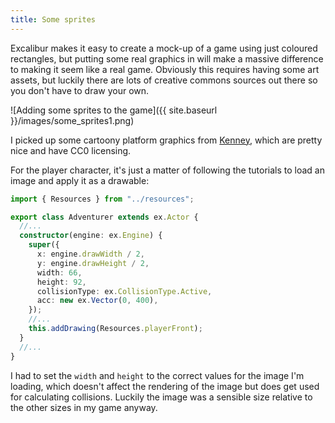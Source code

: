 ```yaml
---
title: Some sprites
---
```


Excalibur makes it easy to create a mock-up of a game using just coloured
rectangles, but putting some real graphics in will make a massive difference
to making it seem like a real game. Obviously this requires having some
art assets, but luckily there are lots of creative commons sources out there
so you don't have to draw your own.

![Adding some sprites to the game]({{ site.baseurl }}/images/some_sprites1.png)

I picked up some cartoony platform graphics from [Kenney](https://kenney.nl/),
which are pretty nice and have CC0 licensing.

For the player character, it's just a matter of following the tutorials to load
an image and apply it as a drawable:

```typescript
import { Resources } from "../resources";

export class Adventurer extends ex.Actor {
  //...
  constructor(engine: ex.Engine) {
    super({
      x: engine.drawWidth / 2,
      y: engine.drawHeight / 2,
      width: 66,
      height: 92,
      collisionType: ex.CollisionType.Active,
      acc: new ex.Vector(0, 400),
    });
    //...
    this.addDrawing(Resources.playerFront);
  }
  //...
}
```

I had to set the `width` and `height` to the correct values for the image I'm
loading, which doesn't affect the rendering of the image but does get used for
calculating collisions. Luckily the image was a sensible size relative to the
other sizes in my game anyway.

